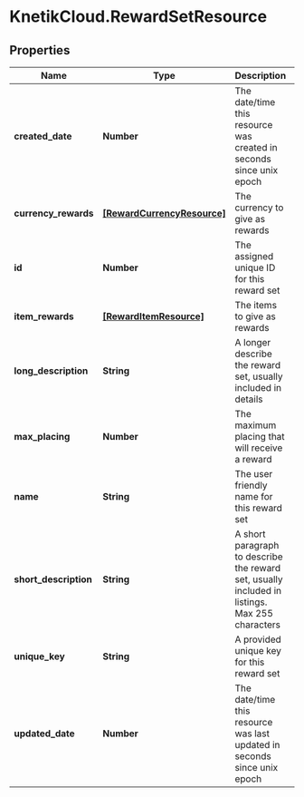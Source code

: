 # KnetikCloud.RewardSetResource

## Properties
Name | Type | Description | Notes
------------ | ------------- | ------------- | -------------
**created_date** | **Number** | The date/time this resource was created in seconds since unix epoch | [optional] 
**currency_rewards** | [**[RewardCurrencyResource]**](RewardCurrencyResource.md) | The currency to give as rewards | [optional] 
**id** | **Number** | The assigned unique ID for this reward set | [optional] 
**item_rewards** | [**[RewardItemResource]**](RewardItemResource.md) | The items to give as rewards | [optional] 
**long_description** | **String** | A longer describe the reward set, usually included in details | [optional] 
**max_placing** | **Number** | The maximum placing that will receive a reward | [optional] 
**name** | **String** | The user friendly name for this reward set | 
**short_description** | **String** | A short paragraph to describe the reward set, usually included in listings.  Max 255 characters | [optional] 
**unique_key** | **String** | A provided unique key for this reward set | [optional] 
**updated_date** | **Number** | The date/time this resource was last updated in seconds since unix epoch | [optional] 


